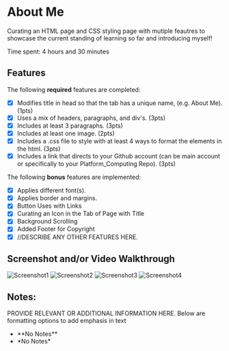 # About Me

Curating an HTML page and CSS styling page with mutiple feautres to showcase the current standing of learning so far and introducing myself!

Time spent: 4 hours and 30 minutes

## Features

The following **required** features are completed:

- [x] Modifies title in head so that the tab has a unique name, (e.g. About Me). (1pts)
- [x] Uses a mix of headers, paragraphs, and div's. (3pts)
- [x] Includes at least 3 paragraphs. (3pts)
- [x] Includes at least one image. (2pts)
- [x] Includes a .css file to style with at least 4 ways to format the elements in the html. (3pts)
- [x] Includes a link that directs to your Github account (can be main account or specifically to your Platform_Computing Repo). (3pts)

The following **bonus** features are implemented:

- [x] Applies different font(s). 
- [x] Applies border and margins. 
- [x] Button Uses with Links
- [x] Curating an Icon in the Tab of Page with Title
- [x] Background Scrolling
- [x] Added Footer for Copyright
- [x] //DESCRIBE ANY OTHER FEATURES HERE. 

## Screenshot and/or Video Walkthrough

![Screenshot1](https://github.com/michilcutt/Platform_Computing/assets/145288129/7e841f29-48f0-4990-a4f0-ea72000d8b94)
![Screenshot2](https://github.com/michilcutt/Platform_Computing/assets/145288129/663615c8-6a70-4c29-8b04-a0855ea2ee7b)
![Screenshot3](https://github.com/michilcutt/Platform_Computing/assets/145288129/1872550e-23e1-4157-87f6-bdf373cfa448)
![Screenshot4](https://github.com/michilcutt/Platform_Computing/assets/145288129/ca6facef-9db9-40d4-b3a9-45873d1be219)


## Notes:
PROVIDE RELEVANT OR ADDITIONAL INFORMATION HERE. Below are formatting options to add emphasis in text
<ul>
  <li>**No Notes**</li>
  <li>*No Notes*</li>
</ul>
